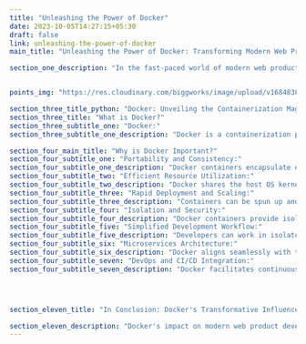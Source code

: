 ```yaml
---
title: "Unleashing the Power of Docker"
date: 2023-10-05T14:27:15+05:30
draft: false
link: unleashing-the-power-of-docker
main_title: "Unleashing the Power of Docker: Transforming Modern Web Product Development"

section_one_description: "In the fast-paced world of modern web product development, Docker has emerged as a revolutionary technology that redefines how applications are developed, deployed, and managed. This article dives into the essence of Docker and highlights its critical role in enhancing efficiency, scalability, and consistency, ultimately shaping the success of web product development in contemporary times."


points_img: "https://res.cloudinary.com/biggworks/image/upload/v1684838348/Group_11544_lwrsg0.png"

section_three_title_python: "Docker: Unveiling the Containerization Magic"
section_three_title: "What is Docker?"
section_three_subtitle_one: "Docker:"
section_three_subtitle_one_description: "Docker is a containerization platform that encapsulates applications and their dependencies into isolated, lightweight containers. These containers can be easily transported across various environments, ensuring consistent behavior from development to production."

section_four_main_title: "Why is Docker Important?"
section_four_subtitle_one: "Portability and Consistency:"
section_four_subtitle_one_description: "Docker containers encapsulate everything an application needs to run, from code to libraries and settings. This eliminates the it works on my machine problem, ensuring uniform behavior across different environments."
section_four_subtitle_two: "Efficient Resource Utilization:"
section_four_subtitle_two_description: "Docker shares the host OS kernel, optimizing resource utilization. This enables running multiple containers on a single host without the overhead of traditional virtualization."
section_four_subtitle_three: "Rapid Deployment and Scaling:"
section_four_subtitle_three_description: "Containers can be spun up and torn down quickly, facilitating rapid application deployment. Additionally, Docker's compatibility with orchestration tools like Kubernetes enables seamless scaling based on demand."
section_four_subtitle_four: "Isolation and Security:"
section_four_subtitle_four_description: "Docker containers provide isolation between applications, reducing the risk of conflicts. This isolation enhances security by limiting the potential attack surface."
section_four_subtitle_five: "Simplified Development Workflow:"
section_four_subtitle_five_description: "Developers can work in isolated Docker containers that mirror production environments. This ensures consistent behavior, streamlining development and testing."
section_four_subtitle_six: "Microservices Architecture:"
section_four_subtitle_six_description: "Docker aligns seamlessly with the microservices approach, enabling each service to be containerized and independently managed."
section_four_subtitle_seven: "DevOps and CI/CD Integration:"
section_four_subtitle_seven_description: "Docker facilitates continuous integration and continuous deployment (CI/CD) pipelines, automating testing, integration, and deployment processes."




section_eleven_title: "In Conclusion: Docker's Transformative Influence"

section_eleven_description: "Docker's impact on modern web product development is profound. It addresses challenges associated with inconsistency, scalability, resource utilization, and security. By embracing Docker, development teams can work in harmony, delivering applications faster, efficiently, and with enhanced security. As the digital landscape evolves, Docker stands as a vital tool that empowers organizations to navigate the complexities of modern web product development, ensuring superior user experiences and competitive advantages."
---
```


